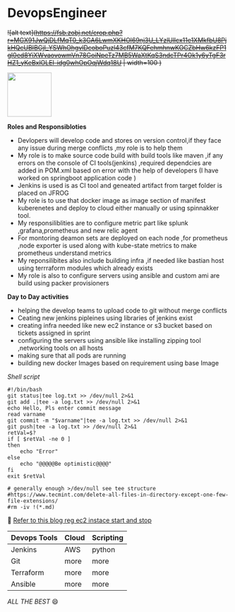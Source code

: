 # DevopsEngineer

~~![alt text](https://fsb.zobj.net/crop.php?r=MGX91JwQjDLfMqT0_k3GA6LwmXKHOl69nj3U_LYzlUllcx11e1XMkfbU8PjkHQcUBIBGjI_YSWhOhgvlDcoboPuzl43cfM7KQFehmhnwKOCZbHw6kzFP1gI0ed8YiXWvaovowmVn78GoiNpeTz7MB5WaXtKqS3ndcTPr4Ok1y6yTgF3rHZ1_yKeBxlOLEI-idg0whOpOqjWdq18U | width=100 )~~


<img src="https://fsb.zobj.net/crop.php?r=MGX91JwQjDLfMqT0_k3GA6LwmXKHOl69nj3U_LYzlUllcx11e1XMkfbU8PjkHQcUBIBGjI_YSWhOhgvlDcoboPuzl43cfM7KQFehmhnwKOCZbHw6kzFP1gI0ed8YiXWvaovowmVn78GoiNpeTz7MB5WaXtKqS3ndcTPr4Ok1y6yTgF3rHZ1_yKeBxlOLEI-idg0whOpOqjWdq18U" width="100" height="100">


**Roles and Responsibloties**
- Devlopers will develop code and stores on version control,if they face any issue during merge conflicts ,my role is to help them 
-  My role is to make source code  build with build tools like maven ,if any errors on the console of CI tools(jenkins) ,required dependcies are added in POM.xml based    on error with the help of developers (I have worked on springboot application code )
-  Jenkins is used is as CI tool and geneated artifact from target folder is placed on JFROG 
-  My role is to use that docker image as image section of manifest kuberenetes and deploy to cloud either manually or using spinnakker tool.
-  My responsiliblities are to configure metric part like splunk ,grafana,prometheus and new relic agent 
-  For montoring deamon sets are deployed on each node ,for prometheus ,node exporter is used along with kube-state metrics to make prometheus understand metrics 
-  My reponsilibites also include building infra ,if needed like bastian host using terrraform modules which already exists
-  My role is also to configure servers using ansible and custom ami are build using packer provisioners



**Day to Day activities**
- helping the develop teams to upload code to git without merge conflicts
- Ceating new jenkins pipleines using libraries of jenkins exist
- creating infra needed like new ec2 instance or s3 bucket based on tickets assigned in sprint 
- configuring the servers using ansible like installing  zipping tool ,networking tools on all hosts 
-  making sure that all pods are running 
-  building new docker Images based on requirement using base Image




*Shell script*

```
#!/bin/bash
git status|tee log.txt >> /dev/null 2>&1
git add .|tee -a log.txt >> /dev/null 2>&1
echo Hello, Pls enter commit message
read varname
git commit -m "$varname"|tee -a log.txt >> /dev/null 2>&1
git push|tee -a log.txt >> /dev/null 2>&1
retVal=$?
if [ $retVal -ne 0 ]
then
    echo "Error"
else
    echo "@@@@@Be optimistic@@@@"
fi
exit $retVal

# generally enough >/dev/null see tee structure
#https://www.tecmint.com/delete-all-files-in-directory-except-one-few-file-extensions/
#rm -iv !(*.md)

```

  :racehorse: [Refer to this blog reg ec2 instace start and stop](https://www.101daysofdevops.com/how-to-stop-start-ec2-instance-on-a-scheduled-basis-to-save-cost-by-using-boto3-and-lambda/)


| Devops Tools | Cloud  | Scripting |
| --- | --- | --- |
| Jenkins | AWS | python |
| Git| more | more |
| Terraform | more | more |
|Ansible | more | more |


*ALL THE BEST*  :smile:
